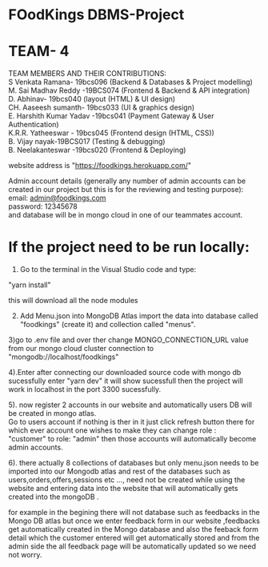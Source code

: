 # FOodKings DBMS-Project
# TEAM- 4
TEAM MEMBERS AND THEIR CONTRIBUTIONS:  
S Venkata Ramana- 19bcs096 (Backend & Databases & Project modelling)  
M. Sai Madhav Reddy -19BCS074 (Frontend & Backend & API integration)  
D. Abhinav- 19bcs040 (layout (HTML) & UI design)  
CH. Aaseesh sumanth- 19bcs033 (UI & graphics design)  
E. Harshith Kumar Yadav -19bcs041 (Payment Gateway & User Authentication)  
K.R.R. Yatheeswar - 19bcs045 (Frontend design (HTML, CSS))  
B. Vijay nayak-19BCS017 (Testing & debugging)  
B. Neelakanteswar -19bcs020 (Frontend & Deploying)  

website address is "https://foodkings.herokuapp.com/"  

Admin account details (generally any number of admin accounts can be created in our project but this is for the reviewing and testing purpose):  
email: admin@foodkings.com  
password: 12345678  
and database will be in mongo cloud in one of our teammates account.  



# If the project need to be run locally:

1) Go to the terminal in the Visual Studio code and type:  

 "yarn install"  

this will download all the node modules  

2) Add Menu.json into MongoDB Atlas import the data into database called "foodkings" (create it) and collection called "menus".  


3)go to .env file and over ther change MONGO_CONNECTION_URL value from our mongo cloud cluster connection to "mongodb://localhost/foodkings"


4).Enter after connecting our downloaded source code with mongo db sucessfully enter "yarn dev" it will show sucessfull then the project will work in localhost in the port 3300 sucessfully.  


5). now register 2 accounts in our website and automatically users DB will be created in mongo atlas.  
Go to users account if nothing is ther in it just click refresh button there for which ever account one wishes to make they can change role :  
"customer"  to role: "admin" then those accounts will automatically become admin accounts.  


6). there actually 8 collections of databases but only menu.json needs to be imported into our  Mongodb atlas and rest of the databases such as users,orders,offers,sessions etc ..., 
need not be created while using the website and entering data into the website that will automatically gets
created into the mongoDB .

for example in the begining there will not database such as feedbacks in the Mongo DB atlas but once 
we enter feedback form in our website ,feedbacks get automatically created in the Mongo database and also 
the feeback form detail which the customer entered will get automatically stored and from the admin side the 
all feedback page will be automatically updated so we need not worry.
